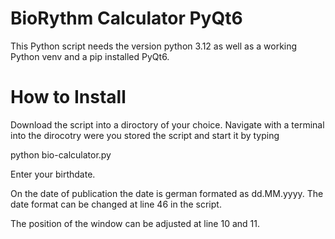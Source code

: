 # BioRythm Calculator PyQt6
This Python script needs the version python 3.12 as well as a working 
Python venv and a pip installed PyQt6.

# How to Install
Download the script into a diroctory of your choice. Navigate with a 
terminal into the dirocotry were you stored the script and start it by 
typing 

python bio-calculator.py

Enter your birthdate.


On the date of publication the date is german formated as dd.MM.yyyy.
The date format can be changed at line 46 in the script.

The position of the window can be adjusted at line 10 and 11.
